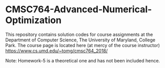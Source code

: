 # CMSC764-Advanced-Numerical-Optimization
This repository contains solution codes for course assignments at the Department of Computer Science, The University of Maryland, College Park. The course page is located here (at mercy of the course instructor) https://www.cs.umd.edu/~tomg/cmsc764_2018/

Note: Homework-5 is a theoretical one and has not been included hence. 
